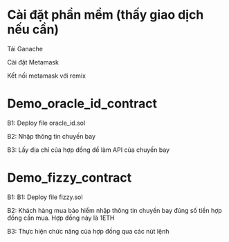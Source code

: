 # Cài đặt phần mềm (thấy giao dịch nếu cần)
   Tải Ganache
   
   Cài đặt Metamask
   
   Kết nối metamask với remix
# Demo_oracle_id_contract
   B1: Deploy file oracle_id.sol
   
   B2: Nhập thông tin chuyến bay
   
   B3: Lấy địa chỉ của hợp đồng để làm API của chuyến bay
   
# Demo_fizzy_contract
   B1: B1: Deploy file fizzy.sol
   
   B2: Khách hàng mua bảo hiểm nhập thông tin chuyến bay đúng số tiền hợp đồng cần mua. Hợp đồng này là 1ETH
   
   B3: Thực hiện chức năng của hợp đồng qua các nút lệnh 
  
   

